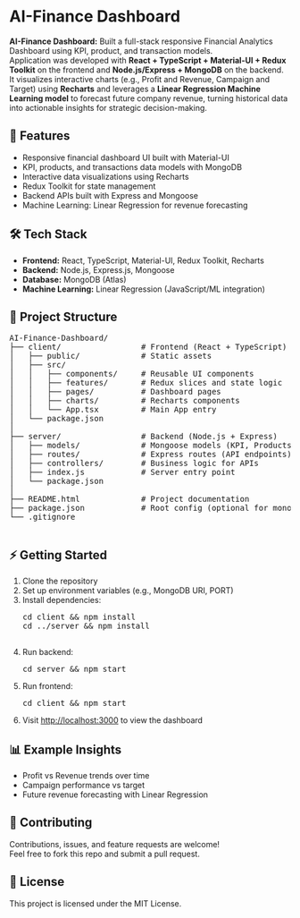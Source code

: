 <!DOCTYPE html>
<html lang="en">
<head>
  <meta charset="UTF-8">
  <title>AI-Finance Dashboard</title>
</head>
<body>

  <h1>AI-Finance Dashboard</h1>
  <p>
    <strong>AI-Finance Dashboard:</strong> Built a full-stack responsive Financial Analytics Dashboard using KPI, product, and transaction models.<br>
    Application was developed with <strong>React + TypeScript + Material-UI + Redux Toolkit</strong> on the frontend and <strong>Node.js/Express + MongoDB</strong> on the backend.<br>
    It visualizes interactive charts (e.g., Profit and Revenue, Campaign and Target) using <strong>Recharts</strong> and leverages a <strong>Linear Regression Machine Learning model</strong> to forecast future company revenue, turning historical data into actionable insights for strategic decision-making.
  </p>

  <h2>🚀 Features</h2>
  <ul>
    <li>Responsive financial dashboard UI built with Material-UI</li>
    <li>KPI, products, and transactions data models with MongoDB</li>
    <li>Interactive data visualizations using Recharts</li>
    <li>Redux Toolkit for state management</li>
    <li>Backend APIs built with Express and Mongoose</li>
    <li>Machine Learning: Linear Regression for revenue forecasting</li>
  </ul>

  <h2>🛠️ Tech Stack</h2>
  <ul>
    <li><strong>Frontend:</strong> React, TypeScript, Material-UI, Redux Toolkit, Recharts</li>
    <li><strong>Backend:</strong> Node.js, Express.js, Mongoose</li>
    <li><strong>Database:</strong> MongoDB (Atlas)</li>
    <li><strong>Machine Learning:</strong> Linear Regression (JavaScript/ML integration)</li>
  </ul>

  <h2>📂 Project Structure</h2>
  <pre>
AI-Finance-Dashboard/
├── client/                 # Frontend (React + TypeScript)
│   ├── public/             # Static assets
│   ├── src/
│   │   ├── components/     # Reusable UI components
│   │   ├── features/       # Redux slices and state logic
│   │   ├── pages/          # Dashboard pages
│   │   ├── charts/         # Recharts components
│   │   └── App.tsx         # Main App entry
│   └── package.json
│
├── server/                 # Backend (Node.js + Express)
│   ├── models/             # Mongoose models (KPI, Products, Transactions)
│   ├── routes/             # Express routes (API endpoints)
│   ├── controllers/        # Business logic for APIs
│   ├── index.js            # Server entry point
│   └── package.json
│
├── README.html             # Project documentation
├── package.json            # Root config (optional for monorepo)
└── .gitignore
  </pre>

  <h2>⚡ Getting Started</h2>
  <ol>
    <li>Clone the repository</li>
    <li>Set up environment variables (e.g., MongoDB URI, PORT)</li>
    <li>Install dependencies:
      <pre>
cd client && npm install
cd ../server && npm install
      </pre>
    </li>
    <li>Run backend:
      <pre>cd server && npm start</pre>
    </li>
    <li>Run frontend:
      <pre>cd client && npm start</pre>
    </li>
    <li>Visit <a href="http://localhost:3000">http://localhost:3000</a> to view the dashboard</li>
  </ol>

  <h2>📊 Example Insights</h2>
  <ul>
    <li>Profit vs Revenue trends over time</li>
    <li>Campaign performance vs target</li>
    <li>Future revenue forecasting with Linear Regression</li>
  </ul>

  <h2>🤝 Contributing</h2>
  <p>
    Contributions, issues, and feature requests are welcome!<br>
    Feel free to fork this repo and submit a pull request.
  </p>

  <h2>📜 License</h2>
  <p>This project is licensed under the MIT License.</p>

</body>
</html>
